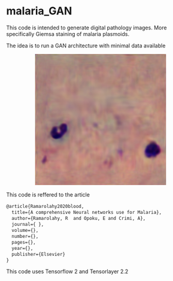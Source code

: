 # malaria_GAN

This code is intended to generate digital pathology images. More specifically Giemsa staining of malaria plasmoids. 

The idea is to run a GAN architecture with minimal data available

<p align="center">
  <img src="D.png" width="350" alt="generated staining">
</p>


This code is reffered to the article 
~~~~ 
@article{Ramarolahy2020blood,
  title={A comprehensive Neural networks use for Malaria},
  author={Ramarolahy, R  and Opoku, E and Crimi, A},
  journal={ },
  volume={},
  number={},
  pages={},
  year={},
  publisher={Elsevier}
}
~~~~

This code uses Tensorflow 2 and Tensorlayer 2.2



